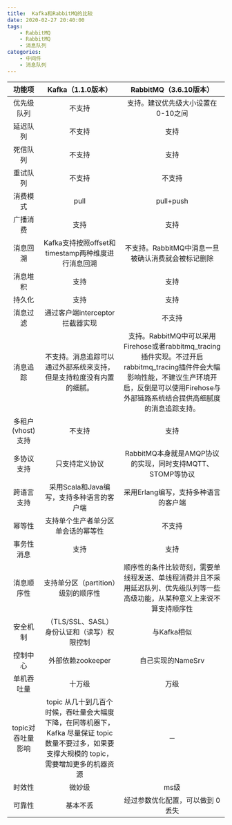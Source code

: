 ```yaml
---
title:  Kafka和RabbitMQ的比较
date: 2020-02-27 20:40:00
tags:
    - RabbitMQ
    - RabbitMQ
    - 消息队列
categories:
    - 中间件
    - 消息队列
---
```



|      功能项       |                      Kafka（1.1.0版本）                      |                    RabbitMQ（3.6.10版本）                    |
| :---------------: | :----------------------------------------------------------: | :----------------------------------------------------------: |
|    优先级队列     |                            不支持                            |              支持。建议优先级大小设置在0-10之间              |
|     延迟队列      |                            不支持                            |                             支持                             |
|     死信队列      |                            不支持                            |                             支持                             |
|     重试队列      |                            不支持                            |                            不支持                            |
|     消费模式      |                             pull                             |                          pull+push                           |
|     广播消费      |                             支持                             |                             支持                             |
|     消息回溯      |      Kafka支持按照offset和timestamp两种维度进行消息回溯      |      不支持。RabbitMQ中消息一旦被确认消费就会被标记删除      |
|     消息堆积      |                             支持                             |                             支持                             |
|      持久化       |                             支持                             |                             支持                             |
|     消息过滤      |               通过客户端interceptor拦截器实现                |                            不支持                            |
|     消息追踪      | 不支持。消息追踪可以通过外部系统来支持，但是支持粒度没有内置的细腻。 | 支持。RabbitMQ中可以采用Firehose或者rabbitmq_tracing插件实现。不过开启rabbitmq_tracing插件件会大幅影响性能，不建议生产环境开启，反倒是可以使用Firehose与外部链路系统结合提供高细腻度的消息追踪支持。 |
| 多租户(vhost)支持 |                            不支持                            |                             支持                             |
|    多协议支持     |                        只支持定义协议                        |  RabbitMQ本身就是AMQP协议的实现，同时支持MQTT、STOMP等协议   |
|    跨语言支持     |          采用Scala和Java编写，支持多种语言的客户端           |             采用Erlang编写，支持多种语言的客户端             |
|      幂等性       |              支持单个生产者单分区单会话的幂等性              |                            不支持                            |
|    事务性消息     |                             支持                             |                             支持                             |
|    消息顺序性     |             支持单分区（partition）级别的顺序性              | 顺序性的条件比较苛刻，需要单线程发送、单线程消费并且不采用延迟队列、优先级队列等一些高级功能，从某种意义上来说不算支持顺序性 |
|     安全机制      |         （TLS/SSL、SASL）身份认证和（读写）权限控制          |                         与Kafka相似                          |
|     控制中心      |                      外部依赖zookeeper                       |                      自己实现的NameSrv                       |
|    单机吞吐量     |                            十万级                            |                             万级                             |
| topic对吞吐量影响 | topic 从几十到几百个时候，吞吐量会大幅度下降，在同等机器下，Kafka 尽量保证 topic 数量不要过多，如果要支撑大规模的 topic，需要增加更多的机器资源 |                              －                              |
|      时效性       |                            微妙级                            |                             ms级                             |
|      可靠性       |                           基本不丢                           |              经过参数优化配置，可以做到 0 丢失               |

​		





